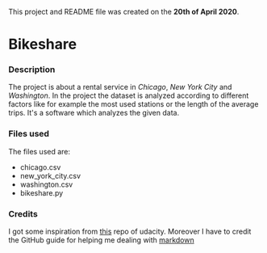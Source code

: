 This project and README file was created on the **20th of April 2020**.

# Bikeshare

### Description
The project is about a rental service in *Chicago*, *New York City* and *Washington*. In the project the dataset is analyzed according to different factors like for example the most used stations or the length of the average trips. It's a software which analyzes the given data.

### Files used
The files used are:
* chicago.csv
* new_york_city.csv
* washington.csv
* bikeshare.py


### Credits
I got some inspiration from [this](https://github.com/udacity/course-collaboration-travel-plans) repo of udacity.
Moreover I have to credit the GitHub guide for helping me dealing with [markdown](https://guides.github.com/features/mastering-markdown/)

